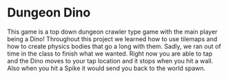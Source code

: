# Dungeon Dino
This game is a top down dungeon crawler type game with the main player being a Dino! Throughout this project we learned how to use tilemaps and how to create physics bodies that go a long with them. Sadly, we ran out of time in the class to finish what we wanted. Right now you are able to tap and the Dino moves to your tap location and it stops when you hit a wall. Also when you hit a Spike it would send you back to the world spawn.
